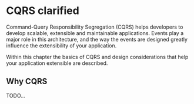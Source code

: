# CQRS clarified

Command-Query Responsibility Segregation (CQRS) helps developers to develop scalable, extensible and maintainable applications. Events play a major role in this architecture, and the way the events are designed greatly influence the extensibility of your application.

Within this chapter the basics of CQRS and design considerations that help your application extensible are described.

## Why CQRS

TODO...